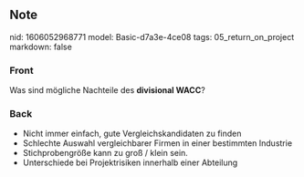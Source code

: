 ## Note
nid: 1606052968771
model: Basic-d7a3e-4ce08
tags: 05_return_on_project
markdown: false

### Front
<p>Was sind mögliche Nachteile des <b>divisional WACC</b>?

### Back
<div>
  <div>
    <ul>
      <li>Nicht immer einfach, gute Vergleichskandidaten zu finden
      <li>Schlechte Auswahl vergleichbarer Firmen in einer
      bestimmten Industrie
      <li>Stichprobengröße kann zu groß / klein sein.
      <li>Unterschiede bei Projektrisiken innerhalb einer Abteilung
    </ul>
  </div>
</div>
